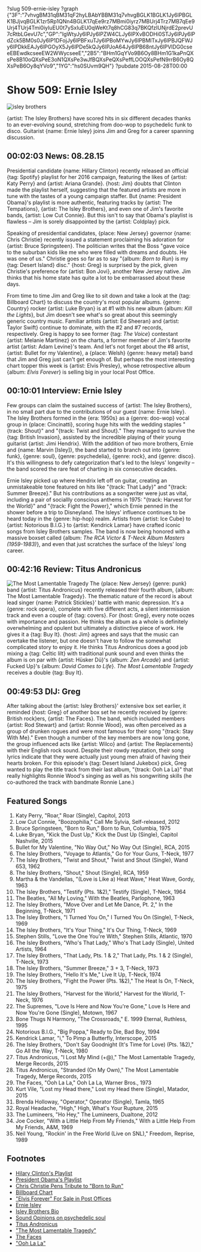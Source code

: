 ?slug 509-ernie-isley
?graph {"3F":"7vhvgBM31qBM31qF2hyLBAbYBBM31q7vhvgBGLK1BGLK1Jy6lPBGLK1BJjvqBGLK1zr5Rp1QNn4BGLK17qEe9rz7MBmi0iyrz7MBUrj4Trz7MB7qEe9Urj4TUrj4Tmi0iyIuEU0t7ySxIuEU0qWeKt7q8hCG83q7BKQfzIUNjrdE2prevU7cRtbLGevU7c","GP":"IgWtyJy6lPJy6lPZW4CLJy6lPXvBODHi0STJy6lPJy6lPdZck5BM0s0Jy6lP1DFojJy6lPBFxuTJy6lPBoMYwJy6lPBMlTxJy6lPBJQFWJy6lPDkkEAJy6lPGOyX5Jy6lPDe5kQJy6lPJoA64Jy6lPB68ntJy6lPVlDG0cseeEBEwdkcseeEW2WWycseeE","2B5":"BHm1GqYVo9B6Oy8BHm1G1kaPnQXsPe8B10oQXsPeE3oN1QXsPe3wJfBQXsPeQXsPeffLOOQXsPefN9rrB6Oy8QXsPeB6Oy8qYVo9","1YG":"hs0SUvm9QH"}
?pubdate 2015-08-28T00:00
# Show 509: Ernie Isley
![isley brothers](https://static.soundopinions.org/images/2015/isley2_web.jpg)

{artist: The Isley Brothers} have scored hits in six different decades thanks to an ever-evolving sound, stretching from doo-wop to psychedelic funk to disco. Guitarist {name: Ernie Isley} joins Jim and Greg for a career spanning discussion.


## 00:02:03 News: 08.28.15

Presidential candidate {name: Hillary Clinton} recently released an official {tag: Spotify} playlist for her 2016 campaign, featuring the likes of {artist: Katy Perry} and {artist: Ariana Grande}. {host: Jim} doubts that Clinton made the playlist herself, suggesting that the featured artists are more in tune with the tastes of a young campaign staffer. But {name: President Obama}'s playlist is more authentic, featuring tracks by {artist: The Tempations}, {artist: The Isley Brothers}, and even one of Jim's favorite bands, {artist: Low Cut Connie}. But this isn't to say that Obama's playlist is flawless – Jim is sorely disappointed by the {artist: Coldplay} pick. 

Speaking of presidential candidates, {place: New Jersey} governor {name: Chris Christie} recently issued a statement proclaiming his adoration for {artist: Bruce Springsteen}. The politician writes that the Boss "gave voice to the suburban kids like me who were filled with dreams and doubts. He was one of us." Christie goes so far as to say "{album: *Born to Run*} is my {tag: Desert Island} disc." {host: Greg} is surprised by the pick, given Christie's preference for {artist: Bon Jovi}, another New Jersey native. Jim thinks that his home state has quite a lot to be embarrassed about these days. 

From time to time Jim and Greg like to sit down and take a look at the {tag: Billboard Chart} to discuss the country's most popular albums. {genre: Country} rocker {artist: Luke Bryan} is at #1 with his new album {album: *Kill the Lights*}, but Jim doesn't see what's so great about this seemingly generic country music. Familiar artists {artist: Ed Sheeran} and {artist: Taylor Swift} continue to dominate, with the #2 and #7 records, respectively. Greg is happy to see former {tag: *The Voice*} contestant {artist: Melanie Martinez} on the charts, a former member of Jim's favorite artist {artist: Adam Levine}'s team. And let's not forget about the #8 artist, {artist: Bullet for my Valentine}, a {place: Welsh} {genre: heavy metal} band that Jim and Greg just can't get enough of. But perhaps the most interesting chart topper this week is {artist: Elvis Presley}, whose retrospective album {album: *Elvis Forever*} is selling big in your local Post Office. 



## 00:10:01 Interview: Ernie Isley
Few groups can claim the sustained success of {artist: The Isley Brothers}, in no small part due to the contributions of our guest {name: Ernie Isley}. The Isley Brothers formed in the {era: 1950s} as a {genre: doo-wop} vocal group in {place: Cincinatti}, scoring huge hits with the wedding staples "{track: Shout}" and "{track: Twist and Shout}." They managed to survive the {tag: British Invasion}, assisted by the incredible playing of their young guitarist {artist: Jimi Hendrix}. With the addition of two more brothers, Ernie and {name: Marvin [Isley]}, the band started to branch out into {genre: funk}, {genre: soul}, {genre: psychedelia}, {genre: rock}, and {genre: disco}. It's this willingness to defy categorization that's led to the Isleys' longevity – the band scored the rare feat of charting in six consecutive decades.

Ernie Isley picked up where Hendrix left off on guitar, creating an unmistakeable tone featured on hits like "{track: That Lady}" and "{track: Summer Breeze}." But his contributions as a songwriter were just as vital, including a pair of sociallly conscious anthems in 1975: "{track: Harvest for the World}" and "{track: Fight the Power}," which Ernie penned in the shower before a trip to Disneyland. The Isleys' influence continues to be heard today in the {genre: hip-hop} realm. Artists from {artist: Ice Cube} to {artist: Notorious B.I.G.} to {artist: Kendrick Lamar} have crafted iconic songs from Isley Brothers samples. The band is now being honored with a massive boxset called {album: *The RCA Victor & T-Neck Album Masters (1959-1983)*}, and even that just scratches the surface of the Isleys' long career.



## 00:42:16 Review: Titus Andronicus 

![The Most Lamentable Tragedy](https://static.soundopinions.org/assets/509/1YG0.jpg)
The {place: New Jersey} {genre: punk} band {artist: Titus Andronicus} recently released their fourth album, {album: The Most Lamentable Tragedy}. The thematic nature of the record is about lead singer {name: Patrick Stickles}' battle with manic depression. It's a {genre: rock opera}, complete with five different acts, a silent intermission track and even a couple of {tag: covers}. For {host: Greg}, every note oozes with importance and passion. He thinks the album as a whole is definitely overwhelming and opulent but ultimately a distinctive piece of work. He gives it a {tag: Buy It}. {host: Jim} agrees and says that the music can overtake the listener, but one doesn't have to follow the somewhat complicated story to enjoy it. He thinks Titus Andronicus does a good job mixing a {tag: Celtic lilt} with traditional punk sound and even thinks the album is on par with {artist: Hüsker Dü}'s {album: *Zen Arcade*} and {artist: Fucked Up}'s {album: *David Comes to Life*}. *The Most Lamentable Tragedy* receives a double {tag: Buy It}.

## 00:49:53 DIJ: Greg

After talking about the {artist: Isley Brothers}' extensive box set earlier, it reminded {host: Greg} of another box set he recently received by {genre: British rock}ers, {artist: The Faces}. The band, which included members {artist: Rod Stewart} and {artist: Ronnie Wood}, was often perceived as a group of drunken rogues and were most famous for their song "{track: Stay With Me}." Even though a number of the key members are now long gone, the group influenced acts like {artist: Wilco} and {artist: The Replacements} with their English rock sound. Despite their rowdy reputation, their song lyrics indicate that they were actually just young men afraid of having their hearts broken. For this episode's {tag: Desert Island Jukebox} pick, Greg wanted to play the title track from their last album, "{track: Ooh La La}" that really highlights Ronnie Wood's singing as well as his songwriting skills (he co-authored the track with bandmate Ronnie Lane.) 


## Featured Songs
1. Katy Perry, "Roar," Roar (Single), Capitol, 2013 
2. Low Cut Connie, "Boozophilia," Call Me Sylvia, Self-released, 2012 
3. Bruce Springsteen, "Born to Run," Born to Run, Columbia, 1975 
4. Luke Bryan, "Kick the Dust Up," Kick the Dust Up (Single), Capitol Nashville, 2015 
5. Bullet for My Valentine, "No Way Out," No Way Out (Single), RCA, 2015 
6. The Isley Brothers, "Voyage to Atlantis," Go for Your Guns, T-Neck, 1977 
7. The Isley Brothers, "Twist and Shout," Twist and Shout (Single), Wand 653, 1962 
8. The Isley Brothers, "Shout," Shout (Single), RCA, 1959 
9. Martha & the Vandellas, "(Love is Like a) Heat Wave," Heat Wave, Gordy, 1963 
10. The Isley Brothers, "Testify (Pts. 1&2)," Testify (Single), T-Neck, 1964 
11. The Beatles, "All My Loving," With the Beatles, Parlophone, 1963 
12. The Isley Brothers, "Move Over and Let Me Dance, Pt. 2," In the Beginning, T-Neck, 1971 
13. The Isley Brothers, "I Turned You On," I Turned You On (Single), T-Neck, 1969 
14. The Isley Brothers, "It's Your Thing," It's Our Thing, T-Neck, 1969 
15. Stephen Stills, "Love the One You're With," Stephen Stills, Atlantic, 1970 
16. The Isley Brothers, "Who's That Lady," Who's That Lady (Single), United Artists, 1964 
17. The Isley Brothers, "That Lady, Pts. 1 & 2," That Lady, Pts. 1 & 2 (Single), T-Neck, 1973 
18. The Isley Brothers, "Summer Breeze," 3 + 3, T-Neck, 1973 
19. The Isley Brothers, "Hello It's Me," Live It Up, T-Neck, 1974 
20. The Isley Brothers, "Fight the Power (Pts. 1&2)," The Heat Is On, T-Neck, 1975 
21. The Isley Brothers, "Harvest for the World," Harvest for the World, T-Neck, 1976 
22. The Supremes, "Love Is Here and Now You're Gone," Love Is Here and Now You're Gone (Single), Motown, 1967 
23. Bone Thugs N Harmony, "The Crossroads," E. 1999 Eternal, Ruthless, 1995 
24. Notorious B.I.G., "Big Poppa," Ready to Die, Bad Boy, 1994 
25. Kendrick Lamar, "i," To Pimp a Butterfly, Interscope, 2015 
26. The Isley Brothers, "Don't Say Goodnight (It's Time for Love) (Pts. 1&2)," Go All the Way, T-Neck, 1980 
27. Titus Andronicus, "I Lost My Mind (+@)," The Most Lamentable Tragedy, Merge Records, 2015 
28. Titus Andronicus, "Stranded (On My Own)," The Most Lamentable Tragedy, Merge Records, 2015 
29. The Faces, "Ooh La La," Ooh La La, Warner Bros., 1973 
30. Kurt Vile, "Lost my Head there," Lost my Head there (Single), Matador, 2015 
31. Brenda Holloway, "Operator," Operator (Single), Tamla, 1965
32. Royal Headache, "High," High, What's Your Rupture, 2015 
33. The Lumineers, "Ho Hey," The Lumineers, Dualtone, 2012 
34. Joe Cocker, "With a Little Help From My Friends," With a Little Help From My Friends, A&M, 1969 
35. Neil Young, "Rockin' in the Free World (Live on SNL)," Freedom, Reprise, 1989 

## Footnotes
- [Hilary Clinton's Playlist](http://www.cnn.com/2015/06/13/politics/election-2016-hillary-clinton-spotify-playlist/)
- [President Obama's Playlist](http://www.cnn.com/2015/08/14/politics/barack-obama-spotify-playlist-white-house/)
- [Chris Christie Pens Tribute to "Born to Run"](http://www.billboard.com/articles/news/6677585/chris-christie-bruce-springsteen-born-to-run-tribute)
- [Billboard Chart](http://www.billboard.com/charts/billboard-200)
- ["Elvis Forever" For Sale in Post Offices](https://store.usps.com/store/browse/productDetailSingleSku.jsp?productId=S_842859&categoryId=novelty-gifts)
- [Ernie Isley](http://www.allmusic.com/artist/ernie-isley-mn0000203652)
- [Isley Brothers Bio](https://rockhall.com/inductees/the-isley-brothers/bio/)
- [Sound Opinions on psychedelic soul](/show/149/)
- [Titus Andronicus](http://titusandronicus.net/)
- ["The Most Lamentable Tragedy"](https://www.mergerecords.com/the-most-lamentable-tragedy)
- [The Faces](http://www.the-faces.com/whatsnew.htm)
- ["Ooh La La"](https://www.youtube.com/watch?v=1_xwnb3cymc)
